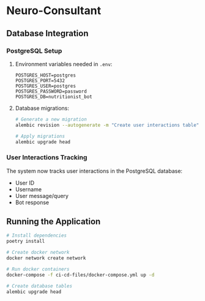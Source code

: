 # Neuro-Consultant

## Database Integration

### PostgreSQL Setup

1. Environment variables needed in `.env`:
   ```
   POSTGRES_HOST=postgres
   POSTGRES_PORT=5432
   POSTGRES_USER=postgres
   POSTGRES_PASSWORD=password
   POSTGRES_DB=nutritionist_bot
   ```

2. Database migrations:
   ```bash
   # Generate a new migration
   alembic revision --autogenerate -m "Create user interactions table"
   
   # Apply migrations
   alembic upgrade head
   ```

### User Interactions Tracking

The system now tracks user interactions in the PostgreSQL database:
- User ID
- Username 
- User message/query
- Bot response

## Running the Application

```bash
# Install dependencies
poetry install

# Create docker network
docker network create network

# Run docker containers
docker-compose -f ci-cd-files/docker-compose.yml up -d

# Create database tables
alembic upgrade head
```